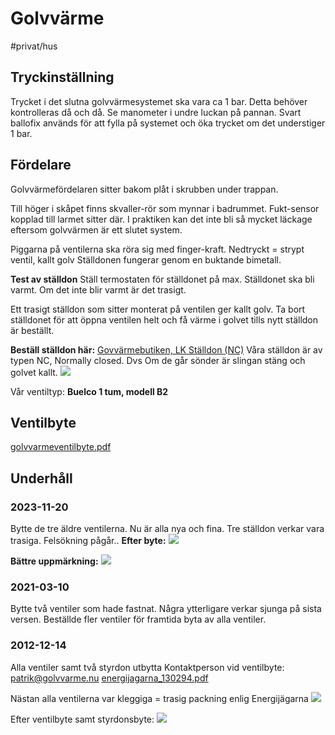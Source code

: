 # Golvvärme

#privat/hus

## Tryckinställning
Trycket i det slutna golvvärmesystemet ska vara ca 1 bar. Detta behöver kontrolleras då och då. Se manometer i undre luckan på pannan. Svart ballofix används för att fylla på systemet och öka trycket om det understiger 1 bar.
## Fördelare
Golvvärmefördelaren sitter bakom plåt i skrubben under trappan.

Till höger i skåpet finns skvaller-rör som mynnar i badrummet. Fukt-sensor kopplad till larmet sitter där. I praktiken kan det inte bli så mycket läckage eftersom golvvärmen är ett slutet system.

Piggarna på ventilerna ska röra sig med finger-kraft. 
Nedtryckt = strypt ventil, kallt golv
Ställdonen fungerar genom en buktande bimetall.

**Test av ställdon**
Ställ termostaten för ställdonet på max. Ställdonet ska bli varmt. Om det inte blir varmt är det trasigt.

Ett trasigt ställdon som sitter monterat på ventilen ger kallt golv.
Ta bort ställdonet för att öppna ventilen helt och få värme i golvet tills nytt ställdon är beställt.

**Beställ ställdon här:**
[Govvärmebutiken, LK Ställdon \(NC\)](https://golvvarmebutiken.se/vattenburen-golvvarme/reglerutrustning-och-termostater/stalldon/lk-stalldon-nc?v=86-2418120)
Våra ställdon är av typen NC, Normally closed. Dvs Om de går sönder är slingan stäng och golvet kallt.
![](Golvv%C3%A4rme/image.png)<!-- {"width":246} -->

Vår ventiltyp: **Buelco 1 tum, modell B2**

## Ventilbyte
[golvvarmeventilbyte.pdf](Golvv%C3%A4rme/golvvarmeventilbyte.pdf)<!-- {"embed":"true", "preview":"true"} -->

## Underhåll

### 2023-11-20
Bytte de tre äldre ventilerna. Nu är alla nya och fina.
Tre ställdon verkar vara trasiga. Felsökning pågår..
**Efter byte:**
![](Golvv%C3%A4rme/IMG_9240.jpeg)<!-- {"width":357} -->

**Bättre uppmärkning:**
![](Golvv%C3%A4rme/IMG_9241.jpeg)<!-- {"width":357} -->

### 2021-03-10
Bytte två ventiler som hade fastnat. Några ytterligare verkar sjunga på sista versen. Beställde fler ventiler för framtida byta av alla ventiler.
### 2012-12-14
Alla ventiler samt två styrdon utbytta
Kontaktperson vid ventilbyte: <patrik@golvvarme.nu>
[energijagarna_130294.pdf](Golvv%C3%A4rme/energijagarna_130294.pdf)<!-- {"preview":"true","embed":"true","width":212} -->

Nästan alla ventilerna var kleggiga = trasig packning enlig Energijägarna
![](Golvv%C3%A4rme/golvvarme_ventiler.jpg)<!-- {"width":412} -->

Efter ventilbyte samt styrdonsbyte:
![](Golvv%C3%A4rme/golvvarme_efterbyte.jpg)<!-- {"width":412.00000000000011} -->